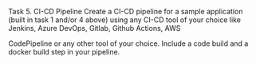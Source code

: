 Task 5. CI-CD Pipeline
Create a CI-CD pipeline for a sample application (built in task 1 and/or 4 above) using any
CI-CD tool of your choice like Jenkins, Azure DevOps, Gitlab, Github Actions, AWS

CodePipeline or any other tool of your choice. Include a code build and a docker build step in
your pipeline.
